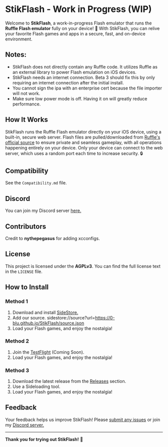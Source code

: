 # StikFlash - Work in Progress (WIP)

Welcome to **StikFlash**, a work-in-progress Flash emulator that runs the **Ruffle Flash emulator** fully on your device! 🎉 With StikFlash, you can relive your favorite Flash games and apps in a secure, fast, and on-device environment.

## Notes: 
- StikFlash does not directly contain any Ruffle code. It utilizes Ruffle as an external library to power Flash emulation on iOS devices. 
- StikFlash needs an internet connection. Beta 3 should fix this by only requiring an internet connection after the initial install.
- You cannot sign the ipa with an enterprise cert because the file importer will not work.
- Make sure low power mode is off. Having it on will greatly reduce performance.

## How It Works
StikFlash runs the Ruffle Flash emulator directly on your iOS device, using a built-in, secure web server. Flash files are pulled/downloaded from [Ruffle's official source](https://unpkg.com/@ruffle-rs/ruffle) to ensure private and seamless gameplay, with all operations happening entirely on your device. Only your device can connect to the web server, which uses a random port each time to increase security. 🔒

## Compatibility
See the `Compatibility.md` file.

## Discord
You can join my Discord server [here.](https://discord.gg/a6qxs97Gun)

## Contributors
Credit to **nythepegasus** for adding xcconfigs.

## License
This project is licensed under the **AGPLv3**. You can find the full license text in the `LICENSE` file.

## How to Install
### Method 1
1. Download and install [SideStore.](https://sidestore.io)
2. Add our source.
sidestore://source?url=https://0-blu.github.io/StikFlash/source.json
3. Load your Flash games, and enjoy the nostalgia!

### Method 2
1. Join the [TestFlight](#) (Coming Soon).
2. Load your Flash games, and enjoy the nostalgia!

### Method 3 
1. Download the latest release from the [Releases](https://github.com/0-Blu/StikEMU/releases) section.
2. Use a Sideloading tool.
3. Load your Flash games, and enjoy the nostalgia!


## Feedback
Your feedback helps us improve StikFlash! Please [submit any issues](https://github.com/0-Blu/StikEMU/issues) or join my [Discord server.](https://discord.gg/a6qxs97Gun)

---

**Thank you for trying out StikFlash!** 🙌
